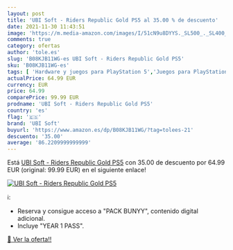 ```yaml
---
layout: post
title: 'UBI Soft - Riders Republic Gold PS5 al 35.00 % de descuento'
date: 2021-11-30 11:43:51
image: 'https://m.media-amazon.com/images/I/51cN9u8DYYS._SL500_._SL400_.jpg'
comments: true
category: ofertas
author: 'tole.es'
slug: 'B08KJB11WG-es UBI Soft - Riders Republic Gold PS5'
sku: 'B08KJB11WG-es'
tags: [ 'Hardware y juegos para PlayStation 5','Juegos para PlayStation 5','Videojuegos','ps5','ubi soft', ]
actualPrice: 64.99 EUR
currency: EUR
price: 64.99
comparePrice: 99.99 EUR
prodname: 'UBI Soft - Riders Republic Gold PS5'
country: 'es'
flag: '🇪🇸'
brand: 'UBI Soft'
buyurl: 'https://www.amazon.es/dp/B08KJB11WG/?tag=tolees-21'
descuento: '35.00'
average: '86.2209999999999'
---
```


Está [UBI Soft - Riders Republic Gold PS5](https://www.amazon.es/dp/B08KJB11WG/?tag=tolees-21) con 35.00 de descuento por 64.99 EUR (original: 99.99 EUR) en el siguiente enlace!

[![UBI Soft - Riders Republic Gold PS5](https://m.media-amazon.com/images/I/51cN9u8DYYS._SL500_._SL400_.jpg)](https://www.amazon.es/dp/B08KJB11WG/?tag=tolees-21)

ℹ️:

- Reserva y consigue acceso a "PACK BUNYY", contenido digital adicional.
- Incluye "YEAR 1 PASS".

[🛒 Ver la oferta!!](https://www.amazon.es/dp/B08KJB11WG/?tag=tolees-21)
